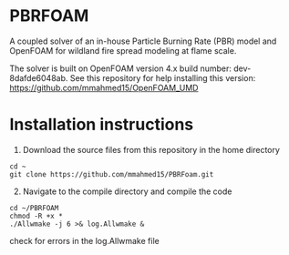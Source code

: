 # PBRFOAM

A coupled solver of an in-house Particle Burning Rate (PBR) model and OpenFOAM for wildland fire spread modeling at flame scale. 

The solver is built on OpenFOAM version 4.x build number: dev-8dafde6048ab. 
See this repository for help installing this version: https://github.com/mmahmed15/OpenFOAM_UMD


# Installation instructions 

1. Download the source files from this repository in the home directory
```
cd ~
git clone https://github.com/mmahmed15/PBRFoam.git
```


2. Navigate to the compile directory and compile the code
```
cd ~/PBRFOAM
chmod -R +x *
./Allwmake -j 6 >& log.Allwmake &
```

check for errors in the log.Allwmake file 
